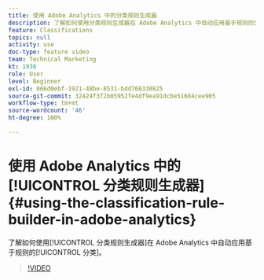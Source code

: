 ```yaml
---
title: 使用 Adobe Analytics 中的分类规则生成器
description: 了解如何使用分类规则生成器在 Adobe Analytics 中自动应用基于规则的分类。
feature: Classifications
topics: null
activity: use
doc-type: feature video
team: Technical Marketing
kt: 1936
role: User
level: Beginner
exl-id: 066d0ebf-1921-48be-8531-bdd766330825
source-git-commit: 32424f3f2b05952fe4df9ea91dcbe51684cee905
workflow-type: tm+mt
source-wordcount: '46'
ht-degree: 100%

---
```


# 使用 Adobe Analytics 中的[!UICONTROL 分类规则生成器] {#using-the-classification-rule-builder-in-adobe-analytics}

了解如何使用[!UICONTROL 分类规则生成器]在 Adobe Analytics 中自动应用基于规则的[!UICONTROL 分类]。

>[!VIDEO](https://video.tv.adobe.com/v/25884?quality=12)
